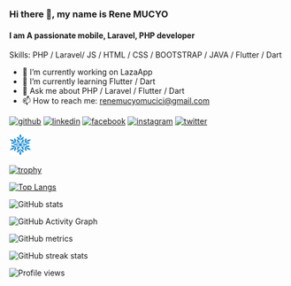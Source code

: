 ### Hi there 👋, my name is Rene MUCYO
#### I am A passionate mobile, Laravel, PHP developer

Skills: PHP / Laravel/ JS / HTML /  CSS / BOOTSTRAP / JAVA / Flutter / Dart

- 🔭 I’m currently working on LazaApp 
- 🌱 I’m currently learning Flutter / Dart 
- 💬 Ask me about PHP / Laravel / Flutter / Dart 
- 📫 How to reach me: renemucyomucici@gmail.com 


[<img src='https://cdn.jsdelivr.net/npm/simple-icons@3.0.1/icons/github.svg' alt='github' height='40'>](https://github.com/mucyorene)  [<img src='https://cdn.jsdelivr.net/npm/simple-icons@3.0.1/icons/linkedin.svg' alt='linkedin' height='40'>](https://www.linkedin.com/in/mucyorene/)  [<img src='https://cdn.jsdelivr.net/npm/simple-icons@3.0.1/icons/facebook.svg' alt='facebook' height='40'>](https://www.facebook.com/mucyorene)  [<img src='https://cdn.jsdelivr.net/npm/simple-icons@3.0.1/icons/instagram.svg' alt='instagram' height='40'>](https://www.instagram.com/mucyo_rene/)  [<img src='https://cdn.jsdelivr.net/npm/simple-icons@3.0.1/icons/twitter.svg' alt='twitter' height='40'>](https://twitter.com/rusamu9996)  

<a href='https://archiveprogram.github.com/'><img src='https://raw.githubusercontent.com/acervenky/animated-github-badges/master/assets/acbadge.gif' width='40' height='40'></a> 

[![trophy](https://github-profile-trophy.vercel.app/?username=mucyorene)](https://github.com/ryo-ma/github-profile-trophy)

[![Top Langs](https://github-readme-stats.vercel.app/api/top-langs/?username=mucyorene)](https://github.com/anuraghazra/github-readme-stats)

![GitHub stats](https://github-readme-stats.vercel.app/api?username=mucyorene&show_icons=true)  

![GitHub Activity Graph](https://activity-graph.herokuapp.com/graph?username=mucyorene)  

![GitHub metrics](https://metrics.lecoq.io/mucyorene)  

![GitHub streak stats](https://github-readme-streak-stats.herokuapp.com/?user=mucyorene)  

![Profile views](https://gpvc.arturio.dev/mucyorene)  
